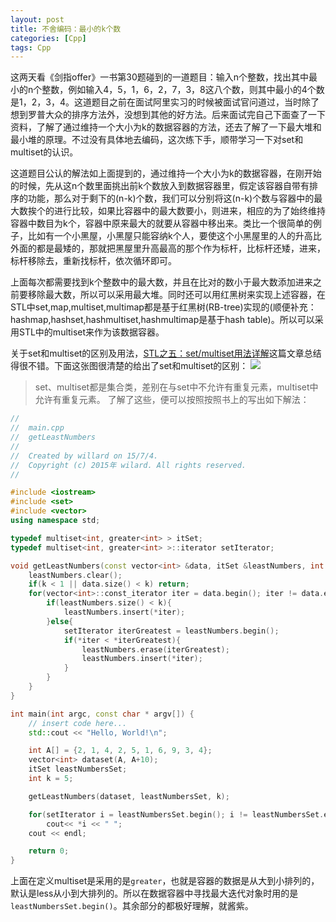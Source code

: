 ```yaml
---
layout: post
title: 不舍编码：最小的k个数
categories: [Cpp]
tags: Cpp
---
```


这两天看《剑指offer》一书第30题碰到的一道题目：输入n个整数，找出其中最小的n个整数，例如输入4，5，1，6，2，7，3，8这八个数，则其中最小的4个数是1，2，3，4。这道题目之前在面试阿里实习的时候被面试官问道过，当时除了想到罗普大众的排序方法外，没想到其他的好方法。后来面试完自己下面查了一下资料，了解了通过维持一个大小为k的数据容器的方法，还去了解了一下最大堆和最小堆的原理。不过没有具体地去编码，这次练下手，顺带学习一下对set和multiset的认识。

这道题目公认的解法如上面提到的，通过维持一个大小为k的数据容器，在刚开始的时候，先从这n个数里面挑出前k个数放入到数据容器里，假定该容器自带有排序的功能，那么对于剩下的(n-k)个数，我们可以分别将这(n-k)个数与容器中的最大数挨个的进行比较，如果比容器中的最大数要小，则进来，相应的为了始终维持容器中数目为k个，容器中原来最大的就要从容器中移出来。类比一个很简单的例子，比如有一个小黑屋，小黑屋只能容纳k个人，要使这个小黑屋里的人的升高比外面的都是最矮的，那就把黑屋里升高最高的那个作为标杆，比标杆还矮，进来，标杆移除去，重新找标杆，依次循环即可。

上面每次都需要找到k个整数中的最大数，并且在比对的数小于最大数添加进来之前要移除最大数，所以可以采用最大堆。同时还可以用红黑树来实现上述容器，在STL中set,map,multiset,multimap都是基于红黑树(RB-tree)实现的(顺便补充：hashmap,hashset,hashmultiset,hashmultimap是基于hash table)。所以可以采用STL中的multiset来作为该数据容器。

关于set和multiset的区别及用法，[STL之五：set/multiset用法详解][2]这篇文章总结得很不错。下面这张图很清楚的给出了set和multiset的区别：
![][image-1]
> set、multiset都是集合类，差别在与set中不允许有重复元素，multiset中允许有重复元素。
了解了这些，便可以按照按照书上的写出如下解法：

```c++
//
//  main.cpp
//  getLeastNumbers
//
//  Created by willard on 15/7/4.
//  Copyright (c) 2015年 wilard. All rights reserved.
//

#include <iostream>
#include <set>
#include <vector>
using namespace std;

typedef multiset<int, greater<int> > itSet;
typedef multiset<int, greater<int> >::iterator setIterator;

void getLeastNumbers(const vector<int> &data, itSet &leastNumbers, int k){
    leastNumbers.clear();
    if(k < 1 || data.size() < k) return;
    for(vector<int>::const_iterator iter = data.begin(); iter != data.end(); iter++){
        if(leastNumbers.size() < k){
            leastNumbers.insert(*iter);
        }else{
            setIterator iterGreatest = leastNumbers.begin();
            if(*iter < *iterGreatest){
                leastNumbers.erase(iterGreatest);
                leastNumbers.insert(*iter);
            }
        }
    }
}

int main(int argc, const char * argv[]) {
    // insert code here...
    std::cout << "Hello, World!\n";

    int A[] = {2, 1, 4, 2, 5, 1, 6, 9, 3, 4};
    vector<int> dataset(A, A+10);
    itSet leastNumbersSet;
    int k = 5;

    getLeastNumbers(dataset, leastNumbersSet, k);

    for(setIterator i = leastNumbersSet.begin(); i != leastNumbersSet.end(); ++i)
        cout<< *i << " ";
    cout << endl;

    return 0;
}
```

上面在定义multiset是采用的是`greater`，也就是容器的数据是从大到小排列的，默认是less从小到大排列的。所以在数据容器中寻找最大迭代对象时用的是`leastNumbersSet.begin()`。其余部分的都极好理解，就酱紫。

[2]:	http://blog.csdn.net/longshengguoji/article/details/8546286

[image-1]:	http://img.my.csdn.net/uploads/201301/27/1359267085_6365.png
